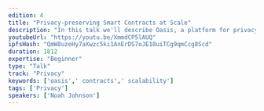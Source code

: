 ```yaml
---
edition: 4
title: "Privacy-preserving Smart Contracts at Scale"
description: "In this talk we'll describe Oasis, a platform for privacy-preserving smart contracts at scale. Oasis addresses two critical issues of today's platforms: poor scalability and a requirement that all data is public. These platforms cannot support many exciting use-cases which have complex application logic (e.g. machine learning) or require protection of user or application secrets (e.g. data markets). Oasis is a layer 1 blockchain platform that scales to complex workloads such as machine learning and protects data via secure computing techniques. Oasis's scalability stems from the novel separation of computation and consensus in a layered design. This design allow transactions to execute in parallel before validation by the consensus layer, thus alleviating a major source of congestion and enabling new verifiable computing techniques that dramatically reduce replication needed to ensure integrity. Oasis uses a proof-of-stake consensus algorithm tailored for this architecture and supports multiple secure computing models (trusted hardware, multi-party computation, zero-knowledge proof) based on security and performance requirements. We'll summarize the Oasis protocol and discuss real-world applications built on Oasis in as credit scoring, medical data sharing, and blockchain-based games. We'll describe how Oasis enables these exciting applications to run directly on-chain, avoiding the need for off-chain computation."
youtubeUrl: "https://youtu.be/XmmdCP5lAUQ"
ipfsHash: "QmW8uzeHy7aXwzc5ki1AnErDS7oJE18uiTCg9qmCcg8Scd"
duration: 1812
expertise: "Beginner"
type: "Talk"
track: "Privacy"
keywords: ['oasis',' contracts',' scalability']
tags: ['Privacy']
speakers: ['Noah Johnson']
---
```

